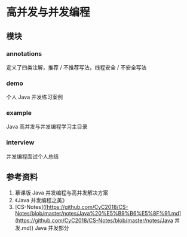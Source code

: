 # 高并发与并发编程

## 模块

### annotations

定义了四类注解，推荐 / 不推荐写法，线程安全 / 不安全写法

### demo

个人 Java 并发练习案例

### example

Java 高并发与并发编程学习主目录

### interview

并发编程面试个人总结

## 参考资料

1. 慕课版 Java 并发编程与高并发解决方案
2. 《Java 并发编程之美》
3. [CS-Notes]([https://github.com/CyC2018/CS-Notes/blob/master/notes/Java%20%E5%B9%B6%E5%8F%91.md](https://github.com/CyC2018/CS-Notes/blob/master/notes/Java 并发.md)) Java 并发部分





